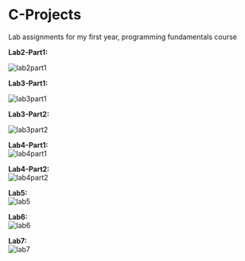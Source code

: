 # C-Projects
Lab assignments for my first year, programming fundamentals course

<b>Lab2-Part1:</b>
</br>

![lab2part1](https://cloud.githubusercontent.com/assets/15402874/11345935/143f7292-91e8-11e5-9f96-42b0b46c26e7.png)

<b>Lab3-Part1:</b>
</br>

![lab3part1](https://cloud.githubusercontent.com/assets/15402874/11345952/27e29db0-91e8-11e5-97d3-40d4b34a23b2.png)

<b>Lab3-Part2:</b>
</br>

![lab3part2](https://cloud.githubusercontent.com/assets/15402874/11345979/46a305aa-91e8-11e5-9aa2-203fbaa125e0.png)

<b>Lab4-Part1:</b>
</br>
![lab4part1](https://cloud.githubusercontent.com/assets/15402874/11345988/50e065b2-91e8-11e5-93cb-cd8d31c0b558.png)

<b>Lab4-Part2:</b>
</br>
![lab4part2](https://cloud.githubusercontent.com/assets/15402874/11345996/5d5db4f2-91e8-11e5-905b-71c7015ca90d.png)

<b>Lab5:</b>
</br>
![lab5](https://cloud.githubusercontent.com/assets/15402874/11346001/6933fdc2-91e8-11e5-9885-2fe52952ef85.png)

<b>Lab6:</b>
</br>
![lab6](https://cloud.githubusercontent.com/assets/15402874/11538851/d3f91a60-98f1-11e5-922e-ab34bb082a5d.png)

<b>Lab7:</b>
</br>
![lab7](https://cloud.githubusercontent.com/assets/15402874/11539023/ec0f738c-98f2-11e5-97f4-23f9db4abda9.png)

